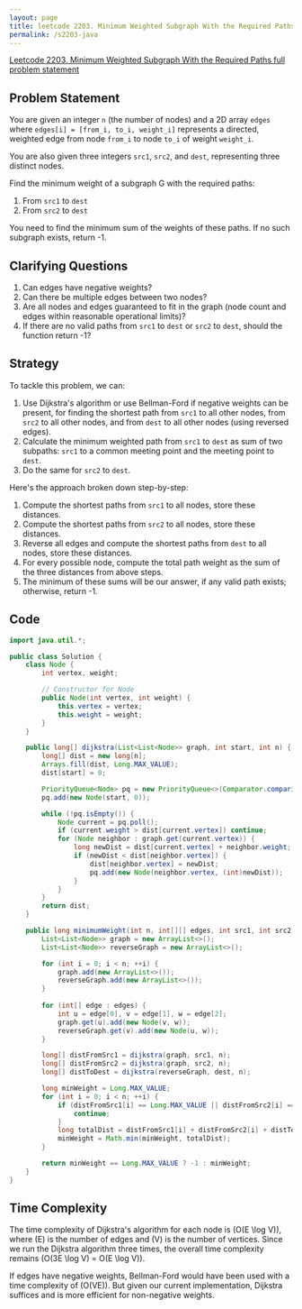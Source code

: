 ```yaml
---
layout: page
title: leetcode 2203. Minimum Weighted Subgraph With the Required Paths
permalink: /s2203-java
---
```

[Leetcode 2203. Minimum Weighted Subgraph With the Required Paths full problem statement](https://algoadvance.github.io/algoadvance/l2203)
## Problem Statement

You are given an integer `n` (the number of nodes) and a 2D array `edges` where `edges[i] = [from_i, to_i, weight_i]` represents a directed, weighted edge from node `from_i` to node `to_i` of weight `weight_i`.

You are also given three integers `src1`, `src2`, and `dest`, representing three distinct nodes.

Find the minimum weight of a subgraph G with the required paths:

1. From `src1` to `dest`
2. From `src2` to `dest`

You need to find the minimum sum of the weights of these paths. If no such subgraph exists, return -1.

## Clarifying Questions

1. Can edges have negative weights?
2. Can there be multiple edges between two nodes?
3. Are all nodes and edges guaranteed to fit in the graph (node count and edges within reasonable operational limits)?
4. If there are no valid paths from `src1` to `dest` or `src2` to `dest`, should the function return -1?

## Strategy

To tackle this problem, we can:

1. Use Dijkstra's algorithm or use Bellman-Ford if negative weights can be present, for finding the shortest path from `src1` to all other nodes, from `src2` to all other nodes, and from `dest` to all other nodes (using reversed edges).
2. Calculate the minimum weighted path from `src1` to `dest` as sum of two subpaths: `src1` to a common meeting point and the meeting point to `dest`.
3. Do the same for `src2` to `dest`.

Here's the approach broken down step-by-step:

1. Compute the shortest paths from `src1` to all nodes, store these distances.
2. Compute the shortest paths from `src2` to all nodes, store these distances.
3. Reverse all edges and compute the shortest paths from `dest` to all nodes, store these distances.
4. For every possible node, compute the total path weight as the sum of the three distances from above steps.
5. The minimum of these sums will be our answer, if any valid path exists; otherwise, return -1.

## Code

```java
import java.util.*;

public class Solution {
    class Node {
        int vertex, weight;

        // Constructor for Node
        public Node(int vertex, int weight) {
            this.vertex = vertex;
            this.weight = weight;
        }
    }

    public long[] dijkstra(List<List<Node>> graph, int start, int n) {
        long[] dist = new long[n];
        Arrays.fill(dist, Long.MAX_VALUE);
        dist[start] = 0;

        PriorityQueue<Node> pq = new PriorityQueue<>(Comparator.comparingLong(node -> node.weight));
        pq.add(new Node(start, 0));

        while (!pq.isEmpty()) {
            Node current = pq.poll();
            if (current.weight > dist[current.vertex]) continue;
            for (Node neighbor : graph.get(current.vertex)) {
                long newDist = dist[current.vertex] + neighbor.weight;
                if (newDist < dist[neighbor.vertex]) {
                    dist[neighbor.vertex] = newDist;
                    pq.add(new Node(neighbor.vertex, (int)newDist));
                }
            }
        }
        return dist;
    }

    public long minimumWeight(int n, int[][] edges, int src1, int src2, int dest) {
        List<List<Node>> graph = new ArrayList<>();
        List<List<Node>> reverseGraph = new ArrayList<>();

        for (int i = 0; i < n; ++i) {
            graph.add(new ArrayList<>());
            reverseGraph.add(new ArrayList<>());
        }
        
        for (int[] edge : edges) {
            int u = edge[0], v = edge[1], w = edge[2];
            graph.get(u).add(new Node(v, w));
            reverseGraph.get(v).add(new Node(u, w));
        }

        long[] distFromSrc1 = dijkstra(graph, src1, n);
        long[] distFromSrc2 = dijkstra(graph, src2, n);
        long[] distToDest = dijkstra(reverseGraph, dest, n);

        long minWeight = Long.MAX_VALUE;
        for (int i = 0; i < n; ++i) {
            if (distFromSrc1[i] == Long.MAX_VALUE || distFromSrc2[i] == Long.MAX_VALUE || distToDest[i] == Long.MAX_VALUE) {
                continue;
            }
            long totalDist = distFromSrc1[i] + distFromSrc2[i] + distToDest[i];
            minWeight = Math.min(minWeight, totalDist);
        }

        return minWeight == Long.MAX_VALUE ? -1 : minWeight;
    }
}
```

## Time Complexity

The time complexity of Dijkstra's algorithm for each node is \(O(E \log V)\), where \(E\) is the number of edges and \(V\) is the number of vertices. Since we run the Dijkstra algorithm three times, the overall time complexity remains \(O(3E \log V) = O(E \log V)\).

If edges have negative weights, Bellman-Ford would have been used with a time complexity of \(O(VE)\). But given our current implementation, Dijkstra suffices and is more efficient for non-negative weights.